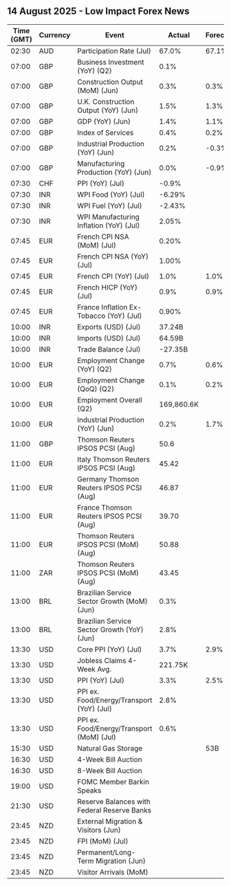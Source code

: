 ## 14 August 2025 - Low Impact Forex News

| Time (GMT) | Currency | Event | Actual | Forecast | Previous |
|------|----------|-------|--------|----------|----------|
| 02:30 | AUD | Participation Rate (Jul) | 67.0% | 67.1% | 67.0% |
| 07:00 | GBP | Business Investment (YoY) (Q2) | 0.1% |  | 6.1% |
| 07:00 | GBP | Construction Output (MoM) (Jun) | 0.3% | 0.3% | -0.5% |
| 07:00 | GBP | U.K. Construction Output (YoY) (Jun) | 1.5% | 1.3% | 1.4% |
| 07:00 | GBP | GDP (YoY) (Jun) | 1.4% | 1.1% | 0.9% |
| 07:00 | GBP | Index of Services | 0.4% | 0.2% | 0.4% |
| 07:00 | GBP | Industrial Production (YoY) (Jun) | 0.2% | -0.3% | -0.2% |
| 07:00 | GBP | Manufacturing Production (YoY) (Jun) | 0.0% | -0.9% | 1.0% |
| 07:30 | CHF | PPI (YoY) (Jul) | -0.9% |  | -0.7% |
| 07:30 | INR | WPI Food (YoY) (Jul) | -6.29% |  | -3.75% |
| 07:30 | INR | WPI Fuel (YoY) (Jul) | -2.43% |  | -2.65% |
| 07:30 | INR | WPI Manufacturing Inflation (YoY) (Jul) | 2.05% |  | 1.97% |
| 07:45 | EUR | French CPI NSA (MoM) (Jul) | 0.20% |  | 0.20% |
| 07:45 | EUR | French CPI NSA (YoY) (Jul) | 1.00% |  | 1.00% |
| 07:45 | EUR | French CPI (YoY) (Jul) | 1.0% | 1.0% | 1.0% |
| 07:45 | EUR | French HICP (YoY) (Jul) | 0.9% | 0.9% | 0.9% |
| 07:45 | EUR | France Inflation Ex-Tobacco (YoY) (Jul) | 0.90% |  | 0.90% |
| 10:00 | INR | Exports (USD) (Jul) | 37.24B |  | 35.14B |
| 10:00 | INR | Imports (USD) (Jul) | 64.59B |  | 53.92B |
| 10:00 | INR | Trade Balance (Jul) | -27.35B |  | -18.78B |
| 10:00 | EUR | Employment Change (YoY) (Q2) | 0.7% | 0.6% | 0.7% |
| 10:00 | EUR | Employment Change (QoQ) (Q2) | 0.1% | 0.2% | 0.2% |
| 10:00 | EUR | Employment Overall (Q2) | 169,860.6K |  | 169,703.6K |
| 10:00 | EUR | Industrial Production (YoY) (Jun) | 0.2% | 1.7% | 3.1% |
| 11:00 | GBP | Thomson Reuters IPSOS PCSI (Aug) | 50.6 |  | 52.1 |
| 11:00 | EUR | Italy Thomson Reuters IPSOS PCSI (Aug) | 45.42 |  | 43.80 |
| 11:00 | EUR | Germany Thomson Reuters IPSOS PCSI (Aug) | 46.87 |  | 49.38 |
| 11:00 | EUR | France Thomson Reuters IPSOS PCSI (Aug) | 39.70 |  | 41.85 |
| 11:00 | EUR | Thomson Reuters IPSOS PCSI (MoM) (Aug) | 50.88 |  | 47.76 |
| 11:00 | ZAR | Thomson Reuters IPSOS PCSI (MoM) (Aug) | 43.45 |  | 44.98 |
| 13:00 | BRL | Brazilian Service Sector Growth (MoM) (Jun) | 0.3% |  | 0.2% |
| 13:00 | BRL | Brazilian Service Sector Growth (YoY) (Jun) | 2.8% |  | 3.8% |
| 13:30 | USD | Core PPI (YoY) (Jul) | 3.7% | 2.9% | 2.6% |
| 13:30 | USD | Jobless Claims 4-Week Avg. | 221.75K |  | 221.00K |
| 13:30 | USD | PPI (YoY) (Jul) | 3.3% | 2.5% | 2.4% |
| 13:30 | USD | PPI ex. Food/Energy/Transport (YoY) (Jul) | 2.8% |  | 2.5% |
| 13:30 | USD | PPI ex. Food/Energy/Transport (MoM) (Jul) | 0.6% |  | 0.0% |
| 15:30 | USD | Natural Gas Storage |  | 53B | 7B |
| 16:30 | USD | 4-Week Bill Auction |  |  | 4.300% |
| 16:30 | USD | 8-Week Bill Auction |  |  | 4.235% |
| 19:00 | USD | FOMC Member Barkin Speaks |  |  |  |
| 21:30 | USD | Reserve Balances with Federal Reserve Banks |  |  | 3.330T |
| 23:45 | NZD | External Migration & Visitors (Jun) |  |  | 6.10% |
| 23:45 | NZD | FPI (MoM) (Jul) |  |  | 1.2% |
| 23:45 | NZD | Permanent/Long-Term Migration (Jun) |  |  | 1,530 |
| 23:45 | NZD | Visitor Arrivals (MoM) |  |  | -0.9% |
